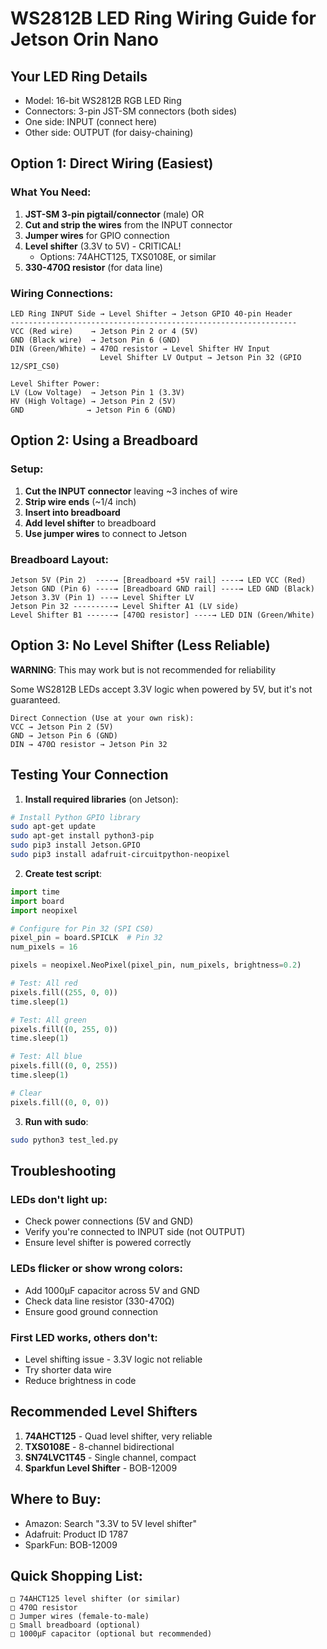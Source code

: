 # WS2812B LED Ring Wiring Guide for Jetson Orin Nano

## Your LED Ring Details
- Model: 16-bit WS2812B RGB LED Ring
- Connectors: 3-pin JST-SM connectors (both sides)
- One side: INPUT (connect here)
- Other side: OUTPUT (for daisy-chaining)

## Option 1: Direct Wiring (Easiest)

### What You Need:
1. **JST-SM 3-pin pigtail/connector** (male) OR
2. **Cut and strip the wires** from the INPUT connector
3. **Jumper wires** for GPIO connection
4. **Level shifter** (3.3V to 5V) - CRITICAL!
   - Options: 74AHCT125, TXS0108E, or similar
5. **330-470Ω resistor** (for data line)

### Wiring Connections:

```
LED Ring INPUT Side → Level Shifter → Jetson GPIO 40-pin Header
----------------------------------------------------------------
VCC (Red wire)    → Jetson Pin 2 or 4 (5V)
GND (Black wire)  → Jetson Pin 6 (GND)  
DIN (Green/White) → 470Ω resistor → Level Shifter HV Input
                    Level Shifter LV Output → Jetson Pin 32 (GPIO 12/SPI_CS0)

Level Shifter Power:
LV (Low Voltage)  → Jetson Pin 1 (3.3V)
HV (High Voltage) → Jetson Pin 2 (5V)
GND              → Jetson Pin 6 (GND)
```

## Option 2: Using a Breadboard

### Setup:
1. **Cut the INPUT connector** leaving ~3 inches of wire
2. **Strip wire ends** (~1/4 inch)
3. **Insert into breadboard**
4. **Add level shifter** to breadboard
5. **Use jumper wires** to connect to Jetson

### Breadboard Layout:
```
Jetson 5V (Pin 2)  ----→ [Breadboard +5V rail] ----→ LED VCC (Red)
Jetson GND (Pin 6) ----→ [Breadboard GND rail] ----→ LED GND (Black)
Jetson 3.3V (Pin 1) ---→ Level Shifter LV
Jetson Pin 32 ---------→ Level Shifter A1 (LV side)
Level Shifter B1 ------→ [470Ω resistor] ----→ LED DIN (Green/White)
```

## Option 3: No Level Shifter (Less Reliable)

**WARNING**: This may work but is not recommended for reliability

Some WS2812B LEDs accept 3.3V logic when powered by 5V, but it's not guaranteed.

```
Direct Connection (Use at your own risk):
VCC → Jetson Pin 2 (5V)
GND → Jetson Pin 6 (GND)
DIN → 470Ω resistor → Jetson Pin 32
```

## Testing Your Connection

1. **Install required libraries** (on Jetson):
```bash
# Install Python GPIO library
sudo apt-get update
sudo apt-get install python3-pip
sudo pip3 install Jetson.GPIO
sudo pip3 install adafruit-circuitpython-neopixel
```

2. **Create test script**:
```python
import time
import board
import neopixel

# Configure for Pin 32 (SPI CS0)
pixel_pin = board.SPICLK  # Pin 32
num_pixels = 16

pixels = neopixel.NeoPixel(pixel_pin, num_pixels, brightness=0.2)

# Test: All red
pixels.fill((255, 0, 0))
time.sleep(1)

# Test: All green
pixels.fill((0, 255, 0))
time.sleep(1)

# Test: All blue
pixels.fill((0, 0, 255))
time.sleep(1)

# Clear
pixels.fill((0, 0, 0))
```

3. **Run with sudo**:
```bash
sudo python3 test_led.py
```

## Troubleshooting

### LEDs don't light up:
- Check power connections (5V and GND)
- Verify you're connected to INPUT side (not OUTPUT)
- Ensure level shifter is powered correctly

### LEDs flicker or show wrong colors:
- Add 1000µF capacitor across 5V and GND
- Check data line resistor (330-470Ω)
- Ensure good ground connection

### First LED works, others don't:
- Level shifting issue - 3.3V logic not reliable
- Try shorter data wire
- Reduce brightness in code

## Recommended Level Shifters

1. **74AHCT125** - Quad level shifter, very reliable
2. **TXS0108E** - 8-channel bidirectional
3. **SN74LVC1T45** - Single channel, compact
4. **Sparkfun Level Shifter** - BOB-12009

## Where to Buy:
- Amazon: Search "3.3V to 5V level shifter"
- Adafruit: Product ID 1787
- SparkFun: BOB-12009

## Quick Shopping List:
```
□ 74AHCT125 level shifter (or similar)
□ 470Ω resistor
□ Jumper wires (female-to-male)
□ Small breadboard (optional)
□ 1000µF capacitor (optional but recommended)
```